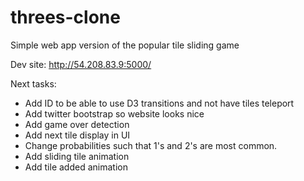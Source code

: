 threes-clone
============

Simple web app version of the popular tile sliding game

Dev site: http://54.208.83.9:5000/

Next tasks:
* Add ID to be able to use D3 transitions and not have tiles teleport
* Add twitter bootstrap so website looks nice
* Add game over detection
* Add next tile display in UI
* Change probabilities such that 1's and 2's are most common.
* Add sliding tile animation
* Add tile added animation
